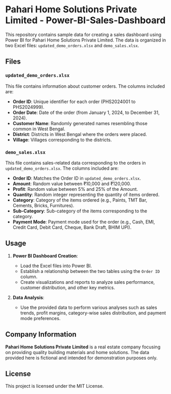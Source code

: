 # Pahari Home Solutions Private Limited - Power-BI-Sales-Dashboard

This repository contains sample data for creating a sales dashboard using Power BI for Pahari Home Solutions Private Limited. The data is organized in two Excel files: `updated_demo_orders.xlsx` and `demo_sales.xlsx`.

## Files

### `updated_demo_orders.xlsx`

This file contains information about customer orders. The columns included are:

- **Order ID**: Unique identifier for each order (PHS2024001 to PHS2024999).
- **Order Date**: Date of the order (from January 1, 2024, to December 31, 2024).
- **Customer Name**: Randomly generated names resembling those common in West Bengal.
- **District**: Districts in West Bengal where the orders were placed.
- **Village**: Villages corresponding to the districts.

### `demo_sales.xlsx`

This file contains sales-related data corresponding to the orders in `updated_demo_orders.xlsx`. The columns included are:

- **Order ID**: Matches the Order ID in `updated_demo_orders.xlsx`.
- **Amount**: Random value between ₹10,000 and ₹120,000.
- **Profit**: Random value between 5% and 25% of the Amount.
- **Quantity**: Random integer representing the quantity of items ordered.
- **Category**: Category of the items ordered (e.g., Paints, TMT Bar, Cements, Bricks, Furnitures).
- **Sub-Category**: Sub-category of the items corresponding to the category.
- **Payment Mode**: Payment mode used for the order (e.g., Cash, EMI, Credit Card, Debit Card, Cheque, Bank Draft, BHIM UPI).

## Usage

1. **Power BI Dashboard Creation**:
   - Load the Excel files into Power BI.
   - Establish a relationship between the two tables using the `Order ID` column.
   - Create visualizations and reports to analyze sales performance, customer distribution, and other key metrics.

2. **Data Analysis**:
   - Use the provided data to perform various analyses such as sales trends, profit margins, category-wise sales distribution, and payment mode preferences.

## Company Information

**Pahari Home Solutions Private Limited** is a real estate company focusing on providing quality building materials and home solutions. The data provided here is fictional and intended for demonstration purposes only.

## License

This project is licensed under the MIT License.
